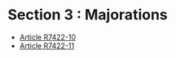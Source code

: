 # Section 3 : Majorations

* [Article R7422-10](./LEGIARTI000018520969.md)
* [Article R7422-11](./LEGIARTI000018520967.md)
